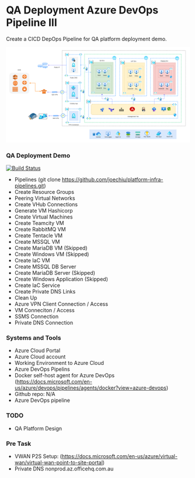 # QA Deployment Azure DevOps Pipeline III #

Create a CICD DepOps Pipeline for QA platform deployment demo.

![plot](./images/qa3.PNG)

### QA Deployment Demo

[![Build Status](https://dev.azure.com/joeHMchiu/platform-infra-pipelines/_apis/build/status/platform-infra-pipelines?branchName=master)](https://dev.azure.com/joeHMchiu/platform-infra-pipelines/_build/latest?definitionId=14&branchName=master)

* Pipelines (git clone https://github.com/joechiu/platform-infra-pipelines.git)
* Create Resource Groups
* Peering Virtual Networks
* Create VHub Connections
* Generate VM Hashicorp
* Create Virtual Machines
* Create Teamcity VM
* Create RabbitMQ VM
* Create Tentacle VM
* Create MSSQL VM
* Create MariaDB VM (Skipped)
* Create Windows VM (Skipped)
* Create IaC VM
* Create MSSQL DB Server
* Create MariaDB Server (Skipped)
* Create Windows Application (Skipped)
* Create IaC Service
* Create Private DNS Links
* Clean Up
* Azure VPN Client Connection / Access
* VM Conneciton / Access
* SSMS Connection
* Private DNS Connection

### Systems and Tools

* Azure Cloud Portal
* Azure Cloud account
* Working Environment to Azure Cloud
* Azure DevOps Pipelins
* Docker self-host agent for Azure DevOps (https://docs.microsoft.com/en-us/azure/devops/pipelines/agents/docker?view=azure-devops)
* Github repo: N/A
* Azure DevOps pipeline

### TODO

* QA Platform Design

### Pre Task
* VWAN P2S Setup: (https://docs.microsoft.com/en-us/azure/virtual-wan/virtual-wan-point-to-site-portal)
* Private DNS nonprod.az.officehq.com.au

